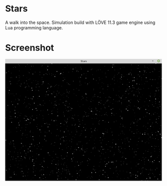 # Stars
A walk into the space.
Simulation build with LÖVE 11.3 game engine using Lua programming language.

# Screenshot
![Alt text](screenshot.png)
